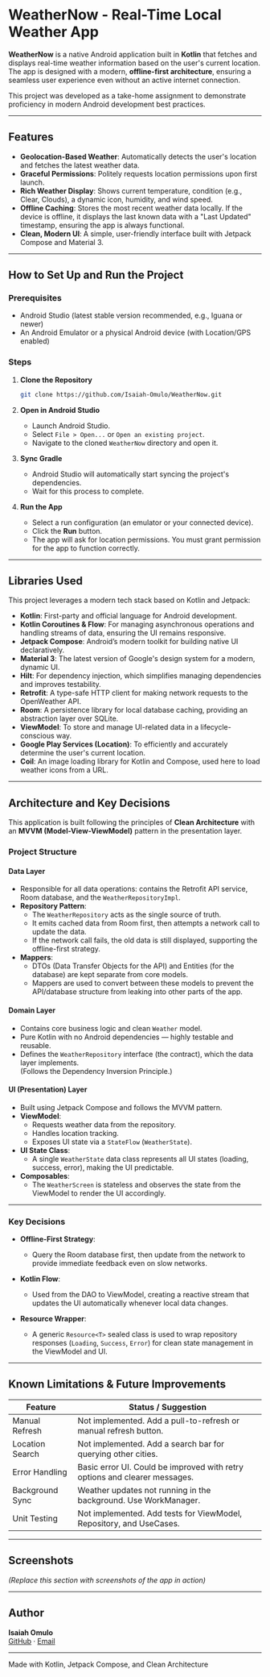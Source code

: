 # WeatherNow - Real-Time Local Weather App

**WeatherNow** is a native Android application built in **Kotlin** that fetches and displays real-time weather information based on the user's current location. The app is designed with a modern, **offline-first architecture**, ensuring a seamless user experience even without an active internet connection.

This project was developed as a take-home assignment to demonstrate proficiency in modern Android development best practices.

---

## Features

- **Geolocation-Based Weather**: Automatically detects the user's location and fetches the latest weather data.
- **Graceful Permissions**: Politely requests location permissions upon first launch.
- **Rich Weather Display**: Shows current temperature, condition (e.g., Clear, Clouds), a dynamic icon, humidity, and wind speed.
- **Offline Caching**: Stores the most recent weather data locally. If the device is offline, it displays the last known data with a "Last Updated" timestamp, ensuring the app is always functional.
- **Clean, Modern UI**: A simple, user-friendly interface built with Jetpack Compose and Material 3.

---

## How to Set Up and Run the Project

### Prerequisites

- Android Studio (latest stable version recommended, e.g., Iguana or newer)
- An Android Emulator or a physical Android device (with Location/GPS enabled)

### Steps

1. **Clone the Repository**

    ```bash
    git clone https://github.com/Isaiah-Omulo/WeatherNow.git
    ```

2. **Open in Android Studio**

    - Launch Android Studio.
    - Select `File > Open...` or `Open an existing project`.
    - Navigate to the cloned `WeatherNow` directory and open it.

3. **Sync Gradle**

    - Android Studio will automatically start syncing the project's dependencies.
    - Wait for this process to complete.

4. **Run the App**

    - Select a run configuration (an emulator or your connected device).
    - Click the **Run** button.
    - The app will ask for location permissions. You must grant permission for the app to function correctly.

---

## Libraries Used

This project leverages a modern tech stack based on Kotlin and Jetpack:

- **Kotlin**: First-party and official language for Android development.
- **Kotlin Coroutines & Flow**: For managing asynchronous operations and handling streams of data, ensuring the UI remains responsive.
- **Jetpack Compose**: Android’s modern toolkit for building native UI declaratively.
- **Material 3**: The latest version of Google's design system for a modern, dynamic UI.
- **Hilt**: For dependency injection, which simplifies managing dependencies and improves testability.
- **Retrofit**: A type-safe HTTP client for making network requests to the OpenWeather API.
- **Room**: A persistence library for local database caching, providing an abstraction layer over SQLite.
- **ViewModel**: To store and manage UI-related data in a lifecycle-conscious way.
- **Google Play Services (Location)**: To efficiently and accurately determine the user's current location.
- **Coil**: An image loading library for Kotlin and Compose, used here to load weather icons from a URL.

---

## Architecture and Key Decisions

This application is built following the principles of **Clean Architecture** with an **MVVM (Model-View-ViewModel)** pattern in the presentation layer.

### Project Structure

#### Data Layer

- Responsible for all data operations: contains the Retrofit API service, Room database, and the `WeatherRepositoryImpl`.
- **Repository Pattern**:  
  - The `WeatherRepository` acts as the single source of truth.
  - It emits cached data from Room first, then attempts a network call to update the data.
  - If the network call fails, the old data is still displayed, supporting the offline-first strategy.
- **Mappers**:  
  - DTOs (Data Transfer Objects for the API) and Entities (for the database) are kept separate from core models.
  - Mappers are used to convert between these models to prevent the API/database structure from leaking into other parts of the app.

#### Domain Layer

- Contains core business logic and clean `Weather` model.
- Pure Kotlin with no Android dependencies — highly testable and reusable.
- Defines the `WeatherRepository` interface (the contract), which the data layer implements.  
  (Follows the Dependency Inversion Principle.)

#### UI (Presentation) Layer

- Built using Jetpack Compose and follows the MVVM pattern.
- **ViewModel**:
  - Requests weather data from the repository.
  - Handles location tracking.
  - Exposes UI state via a `StateFlow` (`WeatherState`).
- **UI State Class**:  
  - A single `WeatherState` data class represents all UI states (loading, success, error), making the UI predictable.
- **Composables**:  
  - The `WeatherScreen` is stateless and observes the state from the ViewModel to render the UI accordingly.

---

### Key Decisions

- **Offline-First Strategy**:  
  - Query the Room database first, then update from the network to provide immediate feedback even on slow networks.

- **Kotlin Flow**:  
  - Used from the DAO to ViewModel, creating a reactive stream that updates the UI automatically whenever local data changes.

- **Resource Wrapper**:  
  - A generic `Resource<T>` sealed class is used to wrap repository responses (`Loading`, `Success`, `Error`) for clean state management in the ViewModel and UI.

---

## Known Limitations & Future Improvements

| Feature                 | Status / Suggestion                                                |
|-------------------------|---------------------------------------------------------------------|
| Manual Refresh          | Not implemented. Add a pull-to-refresh or manual refresh button.   |
| Location Search         | Not implemented. Add a search bar for querying other cities.       |
| Error Handling          | Basic error UI. Could be improved with retry options and clearer messages. |
| Background Sync         | Weather updates not running in the background. Use WorkManager.    |
| Unit Testing            | Not implemented. Add tests for ViewModel, Repository, and UseCases. |

---

## Screenshots

*(Replace this section with screenshots of the app in action)*

---

## Author

**Isaiah Omulo**  
[GitHub](https://github.com/Isaiah-Omulo/WeatherNow.git) · [Email](mailto:omulodeveloper@gmail.com)

---

Made with Kotlin, Jetpack Compose, and Clean Architecture


